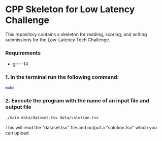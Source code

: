 # CPP Skeleton for Low Latency Challenge

This repository contains a skeleton for reading, scoring, and writing submissions for the Low-Latency Tech Challenge.

### Requirements
- g++-14

### 1. In the terminal run the following command:
```bash
make
```

### 2. Execute the program with the name of an input file and output file
```bash
./main data/dataset.tsv data/solution.tsv
```

This will read the "dataset.tsv" file and output a "solution.tsv" which you can upload